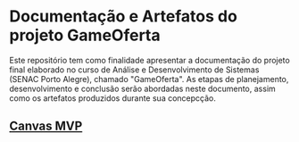 # Documentação e Artefatos do projeto GameOferta

Este repositório tem como finalidade apresentar a documentação do projeto final elaborado no curso de Análise e Desenvolvimento de Sistemas (SENAC Porto Alegre), chamado "GameOferta".
As etapas de planejamento, desenvolvimento e conclusão serão abordadas neste documento, assim como os artefatos produzidos durante sua concepcção.

## [Canvas MVP](canvas-mvp.md)